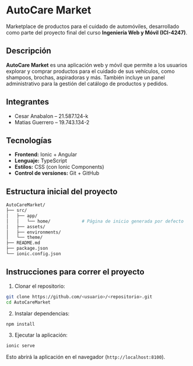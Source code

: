 # AutoCare Market

Marketplace de productos para el cuidado de automóviles, desarrollado como parte del proyecto final del curso **Ingeniería Web y Móvil (ICI-4247)**.

## Descripción

**AutoCare Market** es una aplicación web y móvil que permite a los usuarios explorar y comprar productos para el cuidado de sus vehículos, como shampoos, brochas, aspiradoras y más. También incluye un panel administrativo para la gestión del catálogo de productos y pedidos.

## Integrantes

- Cesar Anabalon – 21.587.124-k
- Matias Guerrero – 19.743.134-2

## Tecnologías

- **Frontend:** Ionic + Angular  
- **Lenguaje:** TypeScript  
- **Estilos:** CSS (con Ionic Components)  
- **Control de versiones:** Git + GitHub  

## Estructura inicial del proyecto

```bash
AutoCareMarket/
├── src/
│   ├── app/
│   │   └── home/            # Página de inicio generada por defecto
│   ├── assets/
│   ├── environments/
│   └── theme/
├── README.md
├── package.json
└── ionic.config.json
```

## Instrucciones para correr el proyecto

1. Clonar el repositorio:

```bash
git clone https://github.com/<usuario>/<repositorio>.git
cd AutoCareMarket
```

2. Instalar dependencias:

```bash
npm install
```

3. Ejecutar la aplicación:

```bash
ionic serve
```

Esto abrirá la aplicación en el navegador (`http://localhost:8100`).